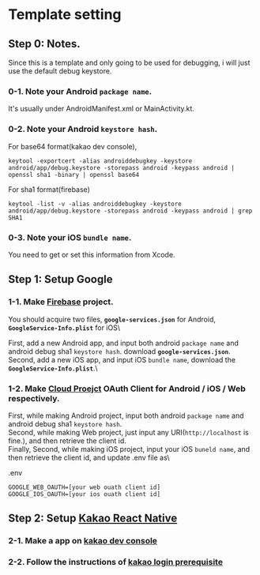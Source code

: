 # Template setting

## Step 0: Notes.
Since this is a template and only going to be used for debugging, i will just use the default debug keystore.

### 0-1. Note your Android `package name`.
It's usually under AndroidManifest.xml or MainActivity.kt.

### 0-2. Note your Android `keystore hash`.
For base64 format(kakao dev console),
```
keytool -exportcert -alias androiddebugkey -keystore android/app/debug.keystore -storepass android -keypass android | openssl sha1 -binary | openssl base64
```
For sha1 format(firebase)
```
keytool -list -v -alias androiddebugkey -keystore android/app/debug.keystore -storepass android -keypass android | grep SHA1
```

### 0-3. Note your iOS `bundle name`.
You need to get or set this information from Xcode.

## Step 1: Setup Google

### 1-1. Make [Firebase](https://firebase.google.com/) project.
You should acquire two files, **`google-services.json`** for Android, **`GoogleService-Info.plist`** for iOS\

First, add a new Android app, and input both android `package name` and android debug sha1 `keystore hash`. download **`google-services.json`**.\
Second, add a new iOS app, and input iOS `bundle name`, download the **`GoogleService-Info.plist`**.\

### 1-2. Make [Cloud Proejct](https://console.cloud.google.com/) OAuth Client for Android / iOS / Web respectively.

First, while making Android project, input both android `package name` and android debug sha1 `keystore hash`.\
Second, while making Web project, just input any URI(`http://localhost` is fine.), and then retrieve the client id.\
Finally, Second, while making iOS project, input your iOS `buneld name`, and then retrieve the client id, and update .env file as\

.env
```
GOOGLE_WEB_OAUTH=[your web ouath client id]
GOOGLE_IOS_OAUTH=[your ios ouath client id]
```

## Step 2: Setup [Kakao React Native](https://github.com/crossplatformkorea/react-native-kakao-login)

### 2-1. Make a app on [kakao dev console](https://developers.kakao.com/console/app)

### 2-2. Follow the instructions of [kakao login prerequisite](https://developers.kakao.com/docs/latest/ko/kakaologin/prerequisite)